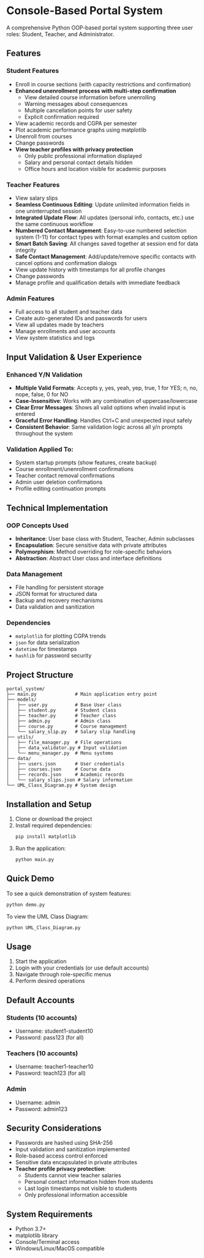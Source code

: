 # Console-Based Portal System

A comprehensive Python OOP-based portal system supporting three user roles: Student, Teacher, and Administrator.

## Features

### Student Features
- Enroll in course sections (with capacity restrictions and confirmation)
- **Enhanced unenrollment process with multi-step confirmation**
  - View detailed course information before unenrolling
  - Warning messages about consequences
  - Multiple cancellation points for user safety
  - Explicit confirmation required
- View academic records and CGPA per semester
- Plot academic performance graphs using matplotlib
- Unenroll from courses
- Change passwords
- **View teacher profiles with privacy protection**
  - Only public professional information displayed
  - Salary and personal contact details hidden
  - Office hours and location visible for academic purposes

### Teacher Features
- View salary slips
- **Seamless Continuous Editing**: Update unlimited information fields in one uninterrupted session
- **Integrated Update Flow**: All updates (personal info, contacts, etc.) use the same continuous workflow
- **Numbered Contact Management**: Easy-to-use numbered selection system (1-11) for contact types with format examples and custom option
- **Smart Batch Saving**: All changes saved together at session end for data integrity
- **Safe Contact Management**: Add/update/remove specific contacts with cancel options and confirmation dialogs
- View update history with timestamps for all profile changes
- Change passwords
- Manage profile and qualification details with immediate feedback

### Admin Features
- Full access to all student and teacher data
- Create auto-generated IDs and passwords for users
- View all updates made by teachers
- Manage enrollments and user accounts
- View system statistics and logs

## Input Validation & User Experience

### Enhanced Y/N Validation
- **Multiple Valid Formats**: Accepts y, yes, yeah, yep, true, 1 for YES; n, no, nope, false, 0 for NO
- **Case-Insensitive**: Works with any combination of uppercase/lowercase
- **Clear Error Messages**: Shows all valid options when invalid input is entered
- **Graceful Error Handling**: Handles Ctrl+C and unexpected input safely
- **Consistent Behavior**: Same validation logic across all y/n prompts throughout the system

### Validation Applied To:
- System startup prompts (show features, create backup)
- Course enrollment/unenrollment confirmations
- Teacher contact removal confirmations
- Admin user deletion confirmations
- Profile editing continuation prompts

## Technical Implementation

### OOP Concepts Used
- **Inheritance**: User base class with Student, Teacher, Admin subclasses
- **Encapsulation**: Secure sensitive data with private attributes
- **Polymorphism**: Method overriding for role-specific behaviors
- **Abstraction**: Abstract User class and interface definitions

### Data Management
- File handling for persistent storage
- JSON format for structured data
- Backup and recovery mechanisms
- Data validation and sanitization

### Dependencies
- `matplotlib` for plotting CGPA trends
- `json` for data serialization
- `datetime` for timestamps
- `hashlib` for password security

## Project Structure
```
portal_system/
├── main.py              # Main application entry point
├── models/
│   ├── user.py          # Base User class
│   ├── student.py       # Student class
│   ├── teacher.py       # Teacher class
│   ├── admin.py         # Admin class
│   ├── course.py        # Course management
│   └── salary_slip.py   # Salary slip handling
├── utils/
│   ├── file_manager.py  # File operations
│   ├── data_validator.py # Input validation
│   └── menu_manager.py  # Menu systems
├── data/
│   ├── users.json       # User credentials
│   ├── courses.json     # Course data
│   ├── records.json     # Academic records
│   └── salary_slips.json # Salary information
└── UML_Class_Diagram.py # System design
```

## Installation and Setup

1. Clone or download the project
2. Install required dependencies:
   ```bash
   pip install matplotlib
   ```
3. Run the application:
   ```bash
   python main.py
   ```

## Quick Demo

To see a quick demonstration of system features:
```bash
python demo.py
```

To view the UML Class Diagram:
```bash
python UML_Class_Diagram.py
```

## Usage

1. Start the application
2. Login with your credentials (or use default accounts)
3. Navigate through role-specific menus
4. Perform desired operations

## Default Accounts

### Students (10 accounts)
- Username: student1-student10
- Password: pass123 (for all)

### Teachers (10 accounts)
- Username: teacher1-teacher10
- Password: teach123 (for all)

### Admin
- Username: admin
- Password: admin123

## Security Considerations

- Passwords are hashed using SHA-256
- Input validation and sanitization implemented
- Role-based access control enforced
- Sensitive data encapsulated in private attributes
- **Teacher profile privacy protection**:
  - Students cannot view teacher salaries
  - Personal contact information hidden from students
  - Last login timestamps not visible to students
  - Only professional information accessible

## System Requirements

- Python 3.7+
- matplotlib library
- Console/Terminal access
- Windows/Linux/MacOS compatible
